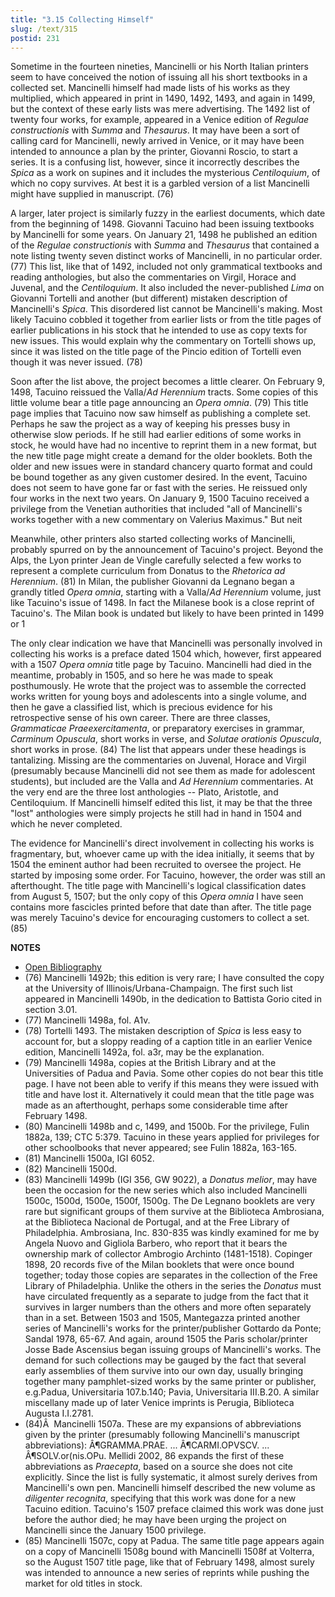 ```yaml
---
title: "3.15 Collecting Himself"
slug: /text/315
postid: 231
---
```

Sometime in the fourteen nineties, Mancinelli or his North Italian printers seem to have conceived the notion of issuing all his short textbooks in a collected set. Mancinelli himself had made lists of his works as they multiplied, which appeared in print in 1490, 1492, 1493, and again in 1499, but the context of these early lists was mere advertising. The 1492 list of twenty four works, for example, appeared in a Venice edition of *Regulae constructionis* with *Summa* and *Thesaurus*. It may have been a sort of calling card for Mancinelli, newly arrived in Venice, or it may have been intended to announce a plan by the printer, Giovanni Roscio, to start a series. It is a confusing list, however, since it incorrectly describes the *Spica* as a work on supines and it includes the mysterious *Centiloquium*, of which no copy survives. At best it is a garbled version of a list Mancinelli might have supplied in manuscript. (76)

A larger, later project is similarly fuzzy in the earliest documents, which date from the beginning of 1498. Giovanni Tacuino had been issuing textbooks by Mancinelli for some years. On January 21, 1498 he published an edition of the *Regulae constructionis* with *Summa* and *Thesaurus* that contained a note listing twenty seven distinct works of Mancinelli, in no particular order. (77) This list, like that of 1492, included not only grammatical textbooks and reading anthologies, but also the commentaries on Virgil, Horace and Juvenal, and the *Centiloquium*. It also included the never-published *Lima* on Giovanni Tortelli and another (but different) mistaken description of Mancinelli's *Spica*. This disordered list cannot be Mancinelli's making. Most likely Tacuino cobbled it together from earlier lists or from the title pages of earlier publications in his stock that he intended to use as copy texts for new issues. This would explain why the commentary on Tortelli shows up, since it was listed on the title page of the Pincio edition of Tortelli even though it was never issued. (78)

Soon after the list above, the project becomes a little clearer. On February 9, 1498, Tacuino reissued the Valla/*Ad Herennium* tracts. Some copies of this little volume bear a title page announcing an *Opera omnia*. (79) This title page implies that Tacuino now saw himself as publishing a complete set. Perhaps he saw the project as a way of keeping his presses busy in otherwise slow periods. If he still had earlier editions of some works in stock, he would have had no incentive to reprint them in a new format, but the new title page might create a demand for the older booklets. Both the older and new issues were in standard chancery quarto format and could be bound together as any given customer desired. In the event, Tacuino does not seem to have gone far or fast with the series. He reissued only four works in the next two years. On January 9, 1500 Tacuino received a privilege from the Venetian authorities that included "all of Mancinelli's works together with a new commentary on Valerius Maximus." But neit

Meanwhile, other printers also started collecting works of Mancinelli, probably spurred on by the announcement of Tacuino's project. Beyond the Alps, the Lyon printer Jean de Vingle carefully selected a few works to represent a complete curriculum from Donatus to the *Rhetorica ad Herennium*. (81) In Milan, the publisher Giovanni da Legnano began a grandly titled *Opera omnia*, starting with a Valla/*Ad Herennium* volume, just like Tacuino's issue of 1498. In fact the Milanese book is a close reprint of Tacuino's. The Milan book is undated but likely to have been printed in 1499 or 1

The only clear indication we have that Mancinelli was personally involved in collecting his works is a preface dated 1504 which, however, first appeared with a 1507 *Opera omnia* title page by Tacuino. Mancinelli had died in the meantime, probably in 1505, and so here he was made to speak posthumously. He wrote that the project was to assemble the corrected works written for young boys and adolescents into a single volume, and then he gave a classified list, which is precious evidence for his retrospective sense of his own career. There are three classes, *Grammaticae Praeexercitamenta*, or preparatory exercises in grammar, *Carminum Opuscula*, short works in verse, and *Solutae orationis Opuscula*, short works in prose. (84) The list that appears under these headings is tantalizing. Missing are the commentaries on Juvenal, Horace and Virgil (presumably because Mancinelli did not see them as made for adolescent students), but included are the Valla and *Ad Herennium* commentaries. At the very end are the three lost anthologies -- Plato, Aristotle, and Centiloquium. If Mancinelli himself edited this list, it may be that the three "lost" anthologies were simply projects he still had in hand in 1504 and which he never completed.

The evidence for Mancinelli's direct involvement in collecting his works is fragmentary, but, whoever came up with the idea initially, it seems that by 1504 the eminent author had been recruited to oversee the project. He started by imposing some order. For Tacuino, however, the order was still an afterthought. The title page with Mancinelli's logical classification dates from August 5, 1507; but the only copy of this *Opera omnia* I have seen contains more fascicles printed before that date than after. The title page was merely Tacuino's device for encouraging customers to collect a set. (85)

**NOTES**
* [Open Bibliography](/bibliography.pdf)
* (76) Mancinelli 1492b; this edition is very rare; I have consulted the copy at the University of Illinois/Urbana-Champaign. The first such list appeared in Mancinelli 1490b, in the dedication to Battista Gorio cited in section 3.01.
* (77) Mancinelli 1498a, fol. A1v.
* (78) Tortelli 1493. The mistaken description of *Spica* is less easy to account for, but a sloppy reading of a caption title in an earlier Venice edition, Mancinelli 1492a, fol. a3r, may be the explanation.
* (79) Mancinelli 1498a, copies at the British Library and at the Universities of Padua and Pavia. Some other copies do not bear this title page. I have not been able to verify if this means they were issued with title and have lost it. Alternatively it could mean that the title page was made as an afterthought, perhaps some considerable time after February 1498.
* (80) Mancinelli 1498b and c, 1499, and 1500b. For the privilege, Fulin 1882a, 139; CTC 5:379. Tacuino in these years applied for privileges for other schoolbooks that never appeared; see Fulin 1882a, 163-165.
* (81) Mancinelli 1500a, IGI 6052.
* (82) Mancinelli 1500d.
* (83) Mancinelli 1499b (IGI 356, GW 9022), a *Donatus melior*, may have been the occasion for the new series which also included Mancinelli 1500c, 1500d, 1500e, 1500f, 1500g. The De Legnano booklets are very rare but significant groups of them survive at the Biblioteca Ambrosiana, at the Biblioteca Nacional de Portugal, and at the Free Library of Philadelphia. Ambrosiana, Inc. 830-835 was kindly examined for me by Angela Nuovo and Gigliola Barbero, who report that it bears the ownership mark of collector Ambrogio Archinto (1481-1518). Copinger 1898, 20 records five of the Milan booklets that were once bound together; today those copies are separates in the collection of the Free Library of Philadelphia. Unlike the others in the series the *Donatus* must have circulated frequently as a separate to judge from the fact that it survives in larger numbers than the others and more often separately than in a set. Between 1503 and 1505, Mantegazza printed another series of Mancinelli's works for the printer/publisher Gottardo da Ponte; Sandal 1978, 65-67. And again, around 1505 the Paris scholar/printer Josse Bade Ascensius began issuing groups of Mancinelli's works. The demand for such collections may be gauged by the fact that several early assemblies of them survive into our own day, usually bringing together many pamphlet-sized works by the same printer or publisher, e.g.Padua, Universitaria 107.b.140; Pavia, Universitaria III.B.20. A similar miscellany made up of later Venice imprints is Perugia, Biblioteca Augusta I.I.2781.
* (84)Â  Mancinelli 1507a. These are my expansions of abbreviations given by the printer (presumably following Mancinelli's manuscript abbreviations): Â¶GRAMMA.PRAE. ... Â¶CARMI.OPVSCV. ... Â¶SOLV.or(nis.OPu. Mellidi 2002, 86 expands the first of these abbreviations as *Praecepta*, based on a source she does not cite explicitly. Since the list is fully systematic, it almost surely derives from Mancinelli's own pen. Mancinelli himself described the new volume as *diligenter recognita*, specifying that this work was done for a new Tacuino edition. Tacuino's 1507 preface claimed this work was done just before the author died; he may have been urging the project on Mancinelli since the January 1500 privilege.
* (85) Mancinelli 1507c, copy at Padua. The same title page appears again on a copy of Mancinelli 1508g bound with Mancinelli 1508f at Volterra, so the August 1507 title page, like that of February 1498, almost surely was intended to announce a new series of reprints while pushing the market for old titles in stock.
